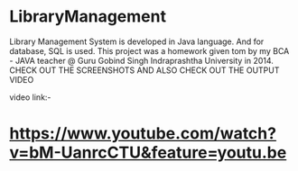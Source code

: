 # LibraryManagement
Library Management System is developed in Java language. 
And for database, SQL is used. 
This project was a homework given tom by my BCA - JAVA teacher @ Guru Gobind Singh Indraprashtha University in 2014. 
CHECK OUT THE SCREENSHOTS AND ALSO CHECK OUT THE OUTPUT VIDEO

video link:-
# https://www.youtube.com/watch?v=bM-UanrcCTU&feature=youtu.be

